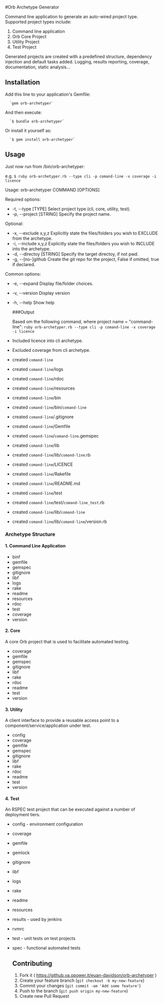 #Orb Archetype Generator

Command line application to generate an auto-wired project type. 
Supported project types include:
1. Command line application
2. Orb Core Project
3. Utility Project 
4. Test Project

  Generated projects are created with a predefined structure, dependency injection and default tasks added. 
  Logging, results reporting, coverage, documentation, static analysis...

  ## Installation

  Add this line to your application's Gemfile:

      `gem orb-archetyper`

  And then execute:

      `$ bundle orb-archetyper`

  Or install it yourself as:

      `$ gem install orb-archetyper`

  ## Usage

  Just now run from /bin/orb-archetyper:

e.g.
  `$ ruby orb-archetyper.rb --type cli -p comand-line -x coverage -i licence`

Usage: orb-archetyper COMMAND [OPTIONS]

  Required options:
  * -t, --type [TYPE] Select project type (cli, core, utility, test).
  * -p, --project [STRING] Specify the project name.


Optional:

* -x, --exclude x,y,z Explicitly state the files/folders you wish to EXCLUDE from the archetype.
* -i, --include x,y,z Explicitly state the files/folders you wish to INCLUDE into the archetype.
* -d, --directoy [STRING] Specify the target directoy, if not pwd.
* -g, --[no-]github Create the git repo for the project, False if omitted, true if declared.

Common options:
* -e, --expand Display file/folder choices.
* -v, --version Display version
* -h, --help Show help

  ###Output

  Based om the following command, where project name = "command-line":
  `ruby orb-archetyper.rb --type cli -p comand-line -x coverage -i licence`

* Included licence into cli archetype.
* Excluded coverage from cli archetype.
* created `comand-line`
* created `comand-line`/logs
* created `comand-line`/rdoc
* created `comand-line`/resources
* created `comand-line`/bin
* created `comand-line`/bin/`comand-line`
* created `comand-line`/.gitignore
* created `comand-line`/Gemfile
* created `comand-line`/`comand-line`.gemspec
* created `comand-line`/lib
* created `comand-line`/lib/`comand-line`.rb
* created `comand-line`/LICENCE
* created `comand-line`/Rakefile
* created `comand-line`/README.md
* created `comand-line`/test
* created `comand-line`/test/`comand-line_test`.rb
* created `comand-line`/lib/`comand-line`
* created `comand-line`/lib/`comand-line`/version.rb
  
### Archetype Structure

#### 1. Command Line Application

* binf
* gemfile
* gemspec
* gitignore 
* libf 
* logs
* rake 
* readme
* resources
* rdoc
* test
* coverage
* version

#### 2. Core 
A core Orb project that is used to facilitate automated testing. 

* coverage
* gemfile
* gemspec
* gitignore
* libf
* rake
* rdoc
* readme
* test
* version

#### 3. Utility
A client interface to provide a reusable access point to a component/service/application under test.

 * config
 * coverage
 * gemfile 
 * gemspec 
 * gitignore
 * libf 
 * rake
 * rdoc
 * readme
 * test
 * version  

#### 4. Test
An RSPEC test project that can be executed against a number of deployment tiers.

* config - environment configuration 
* coverage
* gemfile
* gemlock
* gitignore
* libf
* logs
* rake
* readme
* resources
* results - used by jenkins
* rvmrc
* test - unit tests on test projects
* spec - functional automated tests

  ## Contributing

  1. Fork it ( https://github.va.opower.it/euan-davidson/orb-archetyper )
  2. Create your feature branch (`git checkout -b my-new-feature`)
  3. Commit your changes (`git commit -am 'Add some feature'`)
  4. Push to the branch (`git push origin my-new-feature`)
  5. Create new Pull Request
